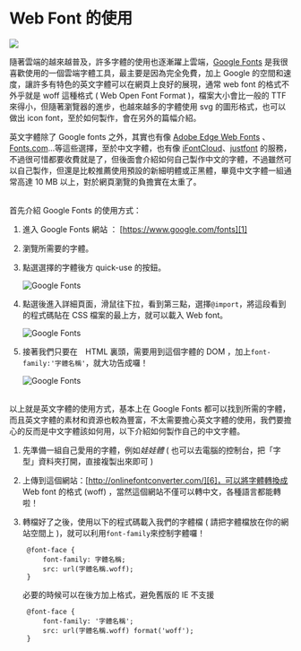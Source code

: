 # Web Font 的使用 

![](/img/articles/201406/css-web-font.jpg#preview-img)

隨著雲端的越來越普及，許多字體的使用也逐漸躍上雲端，[Google Fonts][1] 是我很喜歡使用的一個雲端字體工具，最主要是因為完全免費，加上 Google 的空間和速度，讓許多有特色的英文字體可以在網頁上良好的展現，通常 web font 的格式不外乎就是 woff 這種格式 ( Web Open Font Format )，檔案大小會比一般的 TTF 來得小，但隨著瀏覽器的進步，也越來越多的字體使用 svg 的圖形格式，也可以做出 icon font，至於如何製作，會在另外的篇幅介紹。

英文字體除了 Google fonts 之外，其實也有像 [Adobe Edge Web Fonts][2] 、[Fonts.com][3]...等這些選擇，至於中文字體，也有像 [iFontCloud][4]、[justfont][5] 的服務，不過很可惜都要收費就是了，但後面會介紹如何自己製作中文的字體，不過雖然可以自己製作，但還是比較推薦使用預設的新細明體或正黑體，畢竟中文字體一組通常高達 10 MB 以上，對於網頁瀏覽的負擔實在太重了。

<br/>
首先介紹 Google Fonts 的使用方式：

1. 進入 Google Fonts 網站 ： [https://www.google.com/fonts][1]
2. 瀏覽所需要的字體。
3. 點選選擇的字體後方 quick-use 的按鈕。
	
	![Google Fonts](/img/articles/201406/20140606_1_02.png)

4. 點選後進入詳細頁面，滑鼠往下拉，看到第三點，選擇`@import`，將這段看到的程式碼貼在 CSS 檔案的最上方，就可以載入 Web font。

	![Google Fonts](/img/articles/201406/20140606_1_03.png)

5. 接著我們只要在　HTML 裏頭，需要用到這個字體的 DOM ，加上`font-family:'字體名稱'`，就大功告成囉！

	![Google Fonts](/img/articles/201406/20140606_1_04.png)

<br/>
以上就是英文字體的使用方式，基本上在 Google Fonts 都可以找到所需的字體，而且英文字體的素材和資源也較為豐富，不太需要擔心英文字體的使用，我們要擔心的反而是中文字體該如何用，以下介紹如何製作自己的中文字體。

1. 先準備一組自己愛用的字體，例如*娃娃體* ( 也可以去電腦的控制台，把「字型」資料夾打開，直接複製出來即可 )
2. 上傳到這個網站：[http://onlinefontconverter.com/][6]，可以將字體轉換成 Web font 的格式 (woff) ，當然這個網站不僅可以轉中文，各種語言都能轉啦！
3. 轉檔好了之後，使用以下的程式碼載入我們的字體檔 ( 請把字體檔放在你的網站空間上 )，就可以利用`font-family`來控制字體囉！

		@font-face {
		    font-family: 字體名稱;
		    src: url(字體名稱.woff);
		}  

	必要的時候可以在後方加上格式，避免舊版的 IE 不支援  

		@font-face {
		    font-family: '字體名稱';
		    src: url(字體名稱.woff) format('woff');
		}


[1]:https://www.google.com/fonts
[2]:http://html.adobe.com/edge/webfonts/
[3]:http://www.fonts.com/web-fonts
[4]:http://webfont.arphic.com/
[5]:http://www.justfont.com
[6]:http://onlinefontconverter.com/
